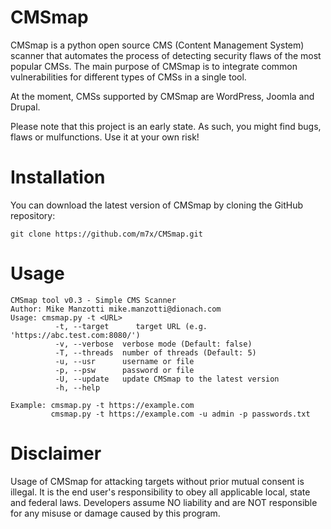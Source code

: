 CMSmap
======

CMSmap is a python open source CMS (Content Management System) scanner that automates the process 
of detecting security flaws of the most popular CMSs. The main purpose of CMSmap is to integrate common vulnerabilities 
for different types of CMSs in a single tool. 

At the moment, CMSs supported by CMSmap are WordPress, Joomla and Drupal.

Please note that this project is an early state. As such, you might find bugs, flaws or mulfunctions.
Use it at your own risk!


Installation
=====
You can download the latest version of CMSmap by cloning the GitHub repository:

	git clone https://github.com/m7x/CMSmap.git


Usage
=====
	CMSmap tool v0.3 - Simple CMS Scanner
	Author: Mike Manzotti mike.manzotti@dionach.com
	Usage: cmsmap.py -t <URL>
	          -t, --target      target URL (e.g. 'https://abc.test.com:8080/')
	          -v, --verbose  verbose mode (Default: false)
	          -T, --threads  number of threads (Default: 5)
	          -u, --usr      username or file 
	          -p, --psw      password or file
	          -U, --update   update CMSmap to the latest version
	          -h, --help 
	          
	Example: cmsmap.py -t https://example.com
	         cmsmap.py -t https://example.com -u admin -p passwords.txt


Disclaimer
=====
Usage of CMSmap for attacking targets without prior mutual consent is illegal. 
It is the end user's responsibility to obey all applicable local, state and federal laws. 
Developers assume NO liability and are NOT responsible for any misuse or damage caused by this program.